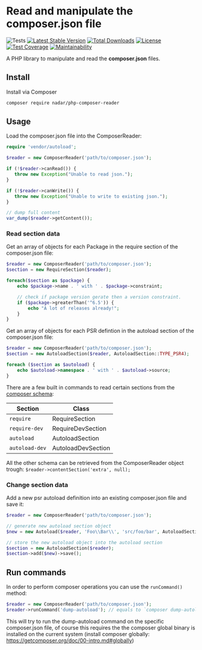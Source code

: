 # Read and manipulate the composer.json file

![Tests](https://github.com/nadar/php-composer-reader/workflows/Tests/badge.svg)
[![Latest Stable Version](https://poser.pugx.org/nadar/php-composer-reader/v/stable)](https://packagist.org/packages/nadar/php-composer-reader)
[![Total Downloads](https://poser.pugx.org/nadar/php-composer-reader/downloads)](https://packagist.org/packages/nadar/php-composer-reader)
[![License](https://poser.pugx.org/nadar/php-composer-reader/license)](https://packagist.org/packages/nadar/php-composer-reader)
[![Test Coverage](https://api.codeclimate.com/v1/badges/3d695b2ba5d4298e28fe/test_coverage)](https://codeclimate.com/github/nadar/php-composer-reader/test_coverage)
[![Maintainability](https://api.codeclimate.com/v1/badges/3d695b2ba5d4298e28fe/maintainability)](https://codeclimate.com/github/nadar/php-composer-reader/maintainability)

A PHP library to manipulate and read the **composer.json** files.

## Install

Install via Composer

```sh
composer require nadar/php-composer-reader
```

## Usage

Load the composer.json file into the ComposerReader:

```php
require 'vendor/autoload';

$reader = new ComposerReader('path/to/composer.json');

if (!$reader->canRead()) {
   throw new Exception("Unable to read json.");
}

if (!$reader->canWrite()) {
   throw new Exception("Unable to write to existing json.");
}

// dump full content
var_dump($reader->getContent());
```

### Read section data

Get an array of objects for each Package in the require section of the composer.json file:

```php
$reader = new ComposerReader('path/to/composer.json');
$section = new RequireSection($reader);

foreach($section as $package) {
    echo $package->name . ' with ' . $package->constraint;

    // check if package version gerate then a version constraint.
    if ($package->greaterThan('^6.5')) {
        echo "A lot of releases already!";
    }
}
```

Get an array of objects for each PSR defintion in the autoload section of the composer.json file:

```php
$reader = new ComposerReader('path/to/composer.json');
$section = new AutoloadSection($reader, AutoloadSection::TYPE_PSR4);

foreach ($section as $autoload) {
    echo $autoload->namespace . ' with ' . $autoload->source;
}
```

There are a few built in commands to read certain sections from the [composer schema](https://getcomposer.org/doc/04-schema.md):

|Section|Class
|-------|-----
|`require`|RequireSection
|`require-dev`|RequireDevSection
|`autoload`|AutoloadSection
|`autoload-dev`|AutoloadDevSection

All the other schema can be retrieved from the ComposerReader object trough: `$reader->contentSection('extra', null);`

### Change section data

Add a new psr autoload definition into an existing composer.json file and save it:

```php
$reader = new ComposerReader('path/to/composer.json');

// generate new autoload section object
$new = new Autoload($reader, 'Foo\\Bar\\', 'src/foo/bar', AutoloadSection::TYPE_PSR4);

// store the new autoload object into the autoload section
$section = new AutoloadSection($reader);
$section->add($new)->save();
```

## Run commands

In order to perform composer operations you can use the `runCommand()` method:

```php
$reader = new ComposerReader('path/to/composer.json');
$reader->runCommand('dump-autoload'); // equals to `composer dump-autoload`
```

This will try to run the dump-autoload command on the specific composer.json file, of course this requires the the composer global binary
is installed on the current system (install composer globally: https://getcomposer.org/doc/00-intro.md#globally)
